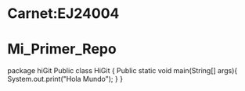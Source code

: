 # Carnet:EJ24004
# Mi_Primer_Repo
package hiGit
Public class HiGit {
  Public static void main(String[] args){
        System.out.print("Hola Mundo");
        }
}
